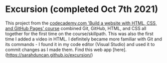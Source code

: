 # Excursion (completed Oct 7th 2021)
This project from the [codecademy.com 'Build a website with HTML, CSS, and GitHub Pages' course](https://www.codecademy.com/enrolled/paths/learn-how-to-build-websites) combined Git, GitHub, HTML, and CSS all together for the first time on the course/skillpath. 
This was also the first time I added a video in HTML. I definitely became more familiar with Git and its commands - I found it in my code editor (Visual Studio) and used it to commit changes as I made them. Find this web app [here].(https://sarahduncan.github.io/excursion/)
